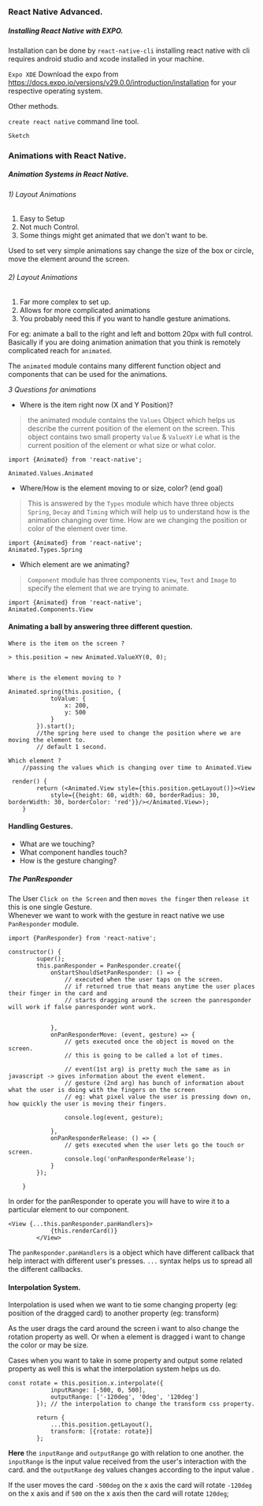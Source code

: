 ### React Native Advanced.



##### Installing React Native with EXPO.
Installation can be done by `react-native-cli` installing react native with cli
requires android studio and xcode installed in your machine.

`Expo XDE` Download the expo from https://docs.expo.io/versions/v29.0.0/introduction/installation for your 
respective operating system.

Other methods.

`create react native` command line tool.

`Sketch` 



### Animations with React Native.
##### Animation Systems in React Native.
###### 1) Layout Animations
1) Easy to Setup
2) Not much Control.
3) Some things might get animated that we don't want to be.


Used to set very simple animations say change the size of the box or circle, move the element around the screen.


###### 2) Layout Animations
1) Far more complex to set up.
2) Allows for more complicated animations
3) You probably need this if you want to handle gesture animations.


For eg: animate a ball to the right and left and bottom 20px with full control. Basically if you are doing
animation animation that you think is remotely complicated reach for `animated`.


The `animated` module contains many different function object and components that can be used for the animations.


*3 Questions for animations*
* Where is the item right now (X and Y Position)?
> the animated module contains the `Values` Object which helps us describe the current position of the element on the screen. This object contains two small property `Value` & `ValueXY` i.e what is the current position of the element or what size or what color. 
```
import {Animated} from 'react-native';

Animated.Values.Animated
```

* Where/How is the element moving to or size, color? (end goal)
> This is answered by the `Types` module which have three objects `Spring`, `Decay` and `Timing` which will help us to understand how is the animation changing over time. How are we changing the position or color of the element over time.
```
import {Animated} from 'react-native';
Animated.Types.Spring

```
* Which element are we animating?
> `Component` module has three components `View`, `Text` and `Image` to specify the element that we are trying to animate.
```
import {Animated} from 'react-native';
Animated.Components.View
```


#### Animating a ball by answering three different question.
```
Where is the item on the screen ?

> this.position = new Animated.ValueXY(0, 0);
        
```

```
Where is the element moving to ?

Animated.spring(this.position, {
            toValue: {
                x: 200,
                y: 500
            }
        }).start();
        //the spring here used to change the position where we are moving the element to.
        // default 1 second.
```

```
Which element ?
    //passing the values which is changing over time to Animated.View

 render() {
        return (<Animated.View style={this.position.getLayout()}><View
            style={{height: 60, width: 60, borderRadius: 30, borderWidth: 30, borderColor: 'red'}}/></Animated.View>);
    }

```


#### Handling Gestures.
* What are we touching?
* What component handles touch?
* How is the gesture changing?


##### The PanResponder
The User `Click on the Screen` and then `moves the finger` then `release it` this is one single Gesture.  
Whenever we want to work with the gesture in react native we use `PanResponder` module.
```
import {PanResponder} from 'react-native';
```
```
constructor() {
        super();
        this.panResponder = PanResponder.create({
            onStartShouldSetPanResponder: () => {
                // executed when the user taps on the screen.
                // if returned true that means anytime the user places their finger in the card and
                // starts dragging around the screen the panresponder will work if false panresponder wont work.
                

            },
            onPanResponderMove: (event, gesture) => {
                // gets executed once the object is moved on the screen.
                // this is going to be called a lot of times.

                // event(1st arg) is pretty much the same as in javascript -> gives information about the event element.
                // gesture (2nd arg) has bunch of information about what the user is doing with the fingers on the screen
                // eg: what pixel value the user is pressing down on, how quickly the user is moving their fingers.

                console.log(event, gesture);

            },
            onPanResponderRelease: () => {
                // gets executed when the user lets go the touch or screen.
                console.log('onPanResponderRelease');
            }
        });

    }
```

In order for the panResponder to operate you will have to wire it to a particular element to our component.
```
<View {...this.panResponder.panHandlers}>
            {this.renderCard()}
        </View>
```
The ```panResponder.panHandlers``` is a object which have different callback that help interact with different user's presses.
```...``` syntax helps us to spread all the different callbacks. 


#### Interpolation System.
Interpolation is used when we want to tie some changing property (eg: position of the dragged card) to another property (eg: transform)


As the user drags the card around the screen i want to also change the rotation property as well.
Or when a element is dragged i want to change the color or may be size.  


Cases when you want to take in some property and output some related property as well this is what the interpolation system helps us do.

```
const rotate = this.position.x.interpolate({
            inputRange: [-500, 0, 500],
            outputRange: ['-120deg', '0deg', '120deg']
        }); // the interpolation to change the transform css property.

        return {
            ...this.position.getLayout(),
            transform: [{rotate: rotate}]
        };

```

**Here** the `inputRange` and `outputRange` go with relation to one another.
the `inputRange` is the input value received from the user's interaction with the card. 
and the `outputRange` `deg` values changes according to the input value .


If the user moves the card `-500deg` on the x axis the card will rotate `-120deg` on the x axis and if `500` on the x axis
then the card will rotate `120deg`;
